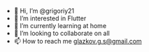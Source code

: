 - 👋 Hi, I’m @grigoriy21
- 👀 I’m interested in Flutter
- 🌱 I’m currently learning at home
- 💞️ I’m looking to collaborate on all
- 📫 How to reach me glazkov.g.s@gmail.com

<!---
grigoriy21/grigoriy21 is a ✨ special ✨ repository because its `README.md` (this file) appears on your GitHub profile.
You can click the Preview link to take a look at your changes.
--->
